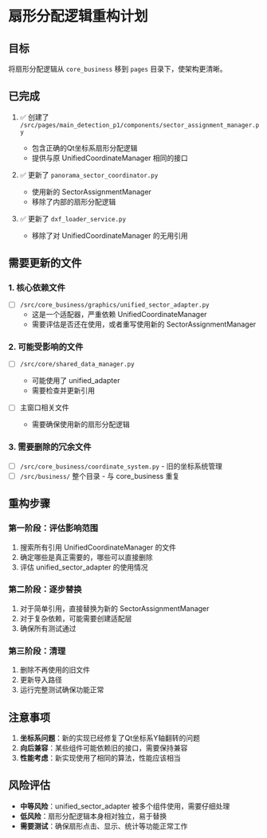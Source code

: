 # 扇形分配逻辑重构计划

## 目标
将扇形分配逻辑从 `core_business` 移到 `pages` 目录下，使架构更清晰。

## 已完成
1. ✅ 创建了 `/src/pages/main_detection_p1/components/sector_assignment_manager.py`
   - 包含正确的Qt坐标系扇形分配逻辑
   - 提供与原 UnifiedCoordinateManager 相同的接口

2. ✅ 更新了 `panorama_sector_coordinator.py`
   - 使用新的 SectorAssignmentManager
   - 移除了内部的扇形分配逻辑

3. ✅ 更新了 `dxf_loader_service.py`
   - 移除了对 UnifiedCoordinateManager 的无用引用

## 需要更新的文件

### 1. 核心依赖文件
- [ ] `/src/core_business/graphics/unified_sector_adapter.py`
  - 这是一个适配器，严重依赖 UnifiedCoordinateManager
  - 需要评估是否还在使用，或者重写使用新的 SectorAssignmentManager

### 2. 可能受影响的文件
- [ ] `/src/core/shared_data_manager.py` 
  - 可能使用了 unified_adapter
  - 需要检查并更新引用

- [ ] 主窗口相关文件
  - 需要确保使用新的扇形分配逻辑

### 3. 需要删除的冗余文件
- [ ] `/src/core_business/coordinate_system.py` - 旧的坐标系统管理
- [ ] `/src/business/` 整个目录 - 与 core_business 重复

## 重构步骤

### 第一阶段：评估影响范围
1. 搜索所有引用 UnifiedCoordinateManager 的文件
2. 确定哪些是真正需要的，哪些可以直接删除
3. 评估 unified_sector_adapter 的使用情况

### 第二阶段：逐步替换
1. 对于简单引用，直接替换为新的 SectorAssignmentManager
2. 对于复杂依赖，可能需要创建适配层
3. 确保所有测试通过

### 第三阶段：清理
1. 删除不再使用的旧文件
2. 更新导入路径
3. 运行完整测试确保功能正常

## 注意事项

1. **坐标系问题**：新的实现已经修复了Qt坐标系Y轴翻转的问题
2. **向后兼容**：某些组件可能依赖旧的接口，需要保持兼容
3. **性能考虑**：新实现使用了相同的算法，性能应该相当

## 风险评估

- **中等风险**：unified_sector_adapter 被多个组件使用，需要仔细处理
- **低风险**：扇形分配逻辑本身相对独立，易于替换
- **需要测试**：确保扇形点击、显示、统计等功能正常工作